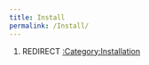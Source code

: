 ```yaml
---
title: Install
permalink: /Install/
---
```


1.  REDIRECT [:Category:Installation](/:Category:Installation "wikilink")
